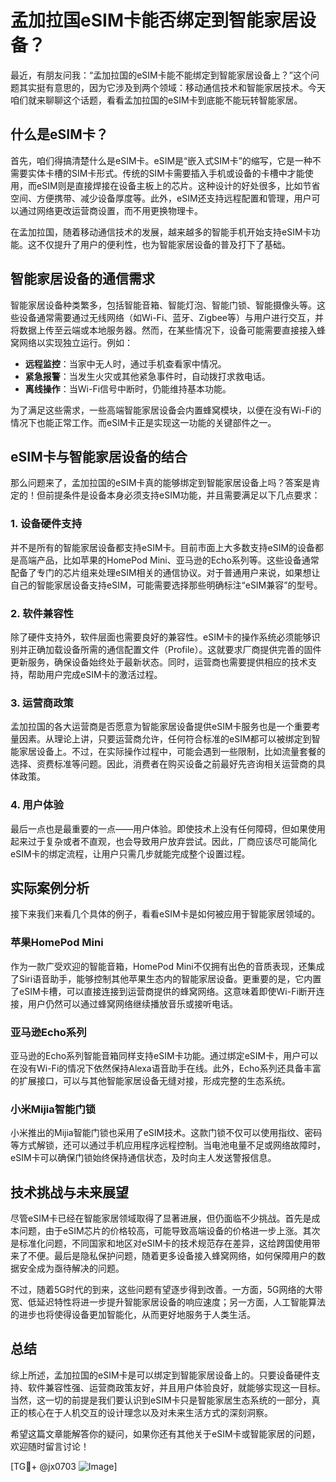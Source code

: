 # 孟加拉国eSIM卡能否绑定到智能家居设备？

最近，有朋友问我：“孟加拉国的eSIM卡能不能绑定到智能家居设备上？”这个问题其实挺有意思的，因为它涉及到两个领域：移动通信技术和智能家居技术。今天咱们就来聊聊这个话题，看看孟加拉国的eSIM卡到底能不能玩转智能家居。

## 什么是eSIM卡？

首先，咱们得搞清楚什么是eSIM卡。eSIM是“嵌入式SIM卡”的缩写，它是一种不需要实体卡槽的SIM卡形式。传统的SIM卡需要插入手机或设备的卡槽中才能使用，而eSIM则是直接焊接在设备主板上的芯片。这种设计的好处很多，比如节省空间、方便携带、减少设备厚度等。此外，eSIM还支持远程配置和管理，用户可以通过网络更改运营商设置，而不用更换物理卡。

在孟加拉国，随着移动通信技术的发展，越来越多的智能手机开始支持eSIM卡功能。这不仅提升了用户的便利性，也为智能家居设备的普及打下了基础。

## 智能家居设备的通信需求

智能家居设备种类繁多，包括智能音箱、智能灯泡、智能门锁、智能摄像头等。这些设备通常需要通过无线网络（如Wi-Fi、蓝牙、Zigbee等）与用户进行交互，并将数据上传至云端或本地服务器。然而，在某些情况下，设备可能需要直接接入蜂窝网络以实现独立运行。例如：

- **远程监控**：当家中无人时，通过手机查看家中情况。
- **紧急报警**：当发生火灾或其他紧急事件时，自动拨打求救电话。
- **离线操作**：当Wi-Fi信号中断时，仍能维持基本功能。

为了满足这些需求，一些高端智能家居设备会内置蜂窝模块，以便在没有Wi-Fi的情况下也能正常工作。而eSIM卡正是实现这一功能的关键部件之一。

## eSIM卡与智能家居设备的结合

那么问题来了，孟加拉国的eSIM卡真的能够绑定到智能家居设备上吗？答案是肯定的！但前提条件是设备本身必须支持eSIM功能，并且需要满足以下几点要求：

### 1. 设备硬件支持

并不是所有的智能家居设备都支持eSIM卡。目前市面上大多数支持eSIM的设备都是高端产品，比如苹果的HomePod Mini、亚马逊的Echo系列等。这些设备通常配备了专门的芯片组来处理eSIM相关的通信协议。对于普通用户来说，如果想让自己的智能家居设备支持eSIM，可能需要选择那些明确标注“eSIM兼容”的型号。

### 2. 软件兼容性

除了硬件支持外，软件层面也需要良好的兼容性。eSIM卡的操作系统必须能够识别并正确加载设备所需的通信配置文件（Profile）。这就要求厂商提供完善的固件更新服务，确保设备始终处于最新状态。同时，运营商也需要提供相应的技术支持，帮助用户完成eSIM卡的激活过程。

### 3. 运营商政策

孟加拉国的各大运营商是否愿意为智能家居设备提供eSIM卡服务也是一个重要考量因素。从理论上讲，只要运营商允许，任何符合标准的eSIM都可以被绑定到智能家居设备上。不过，在实际操作过程中，可能会遇到一些限制，比如流量套餐的选择、资费标准等问题。因此，消费者在购买设备之前最好先咨询相关运营商的具体政策。

### 4. 用户体验

最后一点也是最重要的一点——用户体验。即使技术上没有任何障碍，但如果使用起来过于复杂或者不直观，也会导致用户放弃尝试。因此，厂商应该尽可能简化eSIM卡的绑定流程，让用户只需几步就能完成整个设置过程。

## 实际案例分析

接下来我们来看几个具体的例子，看看eSIM卡是如何被应用于智能家居领域的。

### 苹果HomePod Mini

作为一款广受欢迎的智能音箱，HomePod Mini不仅拥有出色的音质表现，还集成了Siri语音助手，能够控制其他苹果生态内的智能家居设备。更重要的是，它内置了eSIM卡槽，可以直接连接到运营商提供的蜂窝网络。这意味着即使Wi-Fi断开连接，用户仍然可以通过蜂窝网络继续播放音乐或接听电话。

### 亚马逊Echo系列

亚马逊的Echo系列智能音箱同样支持eSIM卡功能。通过绑定eSIM卡，用户可以在没有Wi-Fi的情况下依然保持Alexa语音助手在线。此外，Echo系列还具备丰富的扩展接口，可以与其他智能家居设备无缝对接，形成完整的生态系统。

### 小米Mijia智能门锁

小米推出的Mijia智能门锁也采用了eSIM技术。这款门锁不仅可以使用指纹、密码等方式解锁，还可以通过手机应用程序远程控制。当电池电量不足或网络故障时，eSIM卡可以确保门锁始终保持通信状态，及时向主人发送警报信息。

## 技术挑战与未来展望

尽管eSIM卡已经在智能家居领域取得了显著进展，但仍面临不少挑战。首先是成本问题，由于eSIM芯片的价格较高，可能导致高端设备的价格进一步上涨。其次是标准化问题，不同国家和地区对eSIM卡的技术规范存在差异，这给跨国使用带来了不便。最后是隐私保护问题，随着更多设备接入蜂窝网络，如何保障用户的数据安全成为亟待解决的问题。

不过，随着5G时代的到来，这些问题有望逐步得到改善。一方面，5G网络的大带宽、低延迟特性将进一步提升智能家居设备的响应速度；另一方面，人工智能算法的进步也将使得设备更加智能化，从而更好地服务于人类生活。

## 总结

综上所述，孟加拉国的eSIM卡是可以绑定到智能家居设备上的。只要设备硬件支持、软件兼容性强、运营商政策友好，并且用户体验良好，就能够实现这一目标。当然，这一切的前提是我们要认识到eSIM卡只是智能家居生态系统的一部分，真正的核心在于人机交互的设计理念以及对未来生活方式的深刻洞察。

希望这篇文章能解答你的疑问，如果你还有其他关于eSIM卡或智能家居的问题，欢迎随时留言讨论！

[TG💪+ @jx0703 ![Image](https://github.com/user-attachments/assets/dbca1d08-cadb-493c-b0ec-ad6f7a83f270)]